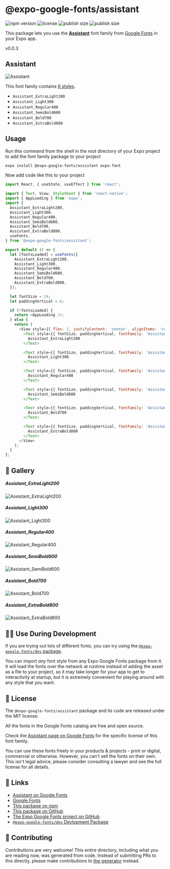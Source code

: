 # @expo-google-fonts/assistant

![npm version](https://flat.badgen.net/npm/v/@expo-google-fonts/assistant)
![license](https://flat.badgen.net/github/license/expo/google-fonts)
![publish size](https://flat.badgen.net/packagephobia/install/@expo-google-fonts/assistant)
![publish size](https://flat.badgen.net/packagephobia/publish/@expo-google-fonts/assistant)

This package lets you use the [**Assistant**](https://fonts.google.com/specimen/Assistant) font family from [Google Fonts](https://fonts.google.com/) in your Expo app.

v0.0.3

## Assistant

![Assistant](./font-family.png)

This font family contains [6 styles](#-gallery).

- `Assistant_ExtraLight200`
- `Assistant_Light300`
- `Assistant_Regular400`
- `Assistant_SemiBold600`
- `Assistant_Bold700`
- `Assistant_ExtraBold800`

## Usage

Run this command from the shell in the root directory of your Expo project to add the font family package to your project
```sh
expo install @expo-google-fonts/assistant expo-font
```

Now add code like this to your project
```js
import React, { useState, useEffect } from 'react';

import { Text, View, StyleSheet } from 'react-native';
import { AppLoading } from 'expo';
import {
  Assistant_ExtraLight200,
  Assistant_Light300,
  Assistant_Regular400,
  Assistant_SemiBold600,
  Assistant_Bold700,
  Assistant_ExtraBold800,
  useFonts,
} from '@expo-google-fonts/assistant';

export default () => {
  let [fontsLoaded] = useFonts({
    Assistant_ExtraLight200,
    Assistant_Light300,
    Assistant_Regular400,
    Assistant_SemiBold600,
    Assistant_Bold700,
    Assistant_ExtraBold800,
  });

  let fontSize = 24;
  let paddingVertical = 6;

  if (!fontsLoaded) {
    return <AppLoading />;
  } else {
    return (
      <View style={{ flex: 1, justifyContent: 'center', alignItems: 'center' }}>
        <Text style={{ fontSize, paddingVertical, fontFamily: 'Assistant_ExtraLight200' }}>
          Assistant_ExtraLight200
        </Text>

        <Text style={{ fontSize, paddingVertical, fontFamily: 'Assistant_Light300' }}>
          Assistant_Light300
        </Text>

        <Text style={{ fontSize, paddingVertical, fontFamily: 'Assistant_Regular400' }}>
          Assistant_Regular400
        </Text>

        <Text style={{ fontSize, paddingVertical, fontFamily: 'Assistant_SemiBold600' }}>
          Assistant_SemiBold600
        </Text>

        <Text style={{ fontSize, paddingVertical, fontFamily: 'Assistant_Bold700' }}>
          Assistant_Bold700
        </Text>

        <Text style={{ fontSize, paddingVertical, fontFamily: 'Assistant_ExtraBold800' }}>
          Assistant_ExtraBold800
        </Text>
      </View>
    );
  }
};

```

## 🔡 Gallery

##### Assistant_ExtraLight200
![Assistant_ExtraLight200](./6f4c276bf1e4d52183015128074de4702a86fc31cce04f575a8ebef54a077c78.ttf.png)

##### Assistant_Light300
![Assistant_Light300](./ad7ba792736448061fddf24806abe616e89d7a21a00d169ac4bf95db35ffe9cc.ttf.png)

##### Assistant_Regular400
![Assistant_Regular400](./1ffb8d00a2bd6ab725bb34dc8eaf61737481f6b285988332e4f6a4b60279dbde.ttf.png)

##### Assistant_SemiBold600
![Assistant_SemiBold600](./1dc8095e8dddae977007770ce433f8ed1e374d0a83d7330ecea3b335109a4985.ttf.png)

##### Assistant_Bold700
![Assistant_Bold700](./81008b85f8a91125a8efe85a353982fe1b825def9ef33eed881b709a6debf250.ttf.png)

##### Assistant_ExtraBold800
![Assistant_ExtraBold800](./a7370c1c3e5649abcfa6f44475eed601eb070ab934a708081b87627827d5463a.ttf.png)


## 👩‍💻 Use During Development

If you are trying out lots of different fonts, you can try using the [`@expo-google-fonts/dev` package](https://github.com/expo/google-fonts/tree/master/font-packages/dev#readme).

You can import *any* font style from any Expo Google Fonts package from it. It will load the fonts
over the network at runtime instead of adding the asset as a file to your project, so it may take longer
for your app to get to interactivity at startup, but it is extremely convenient
for playing around with any style that you want.

## 📖 License

The `@expo-google-fonts/assistant` package and its code are released under the MIT license.

All the fonts in the Google Fonts catalog are free and open source.

Check the [Assistant page on Google Fonts](https://fonts.google.com/specimen/Assistant) for the specific license of this font family.

You can use these fonts freely in your products & projects - print or digital, commercial or otherwise. However, you can't sell the fonts on their own. This isn't legal advice, please consider consulting a lawyer and see the full license for all details.

## 🔗 Links

- [Assistant on Google Fonts](https://fonts.google.com/specimen/Assistant)
- [Google Fonts](https://fonts.google.com/)
- [This package on npm](https://www.npmjs.com/package/@expo-google-fonts/assistant)
- [This package on GitHub](https://github.com/expo/google-fonts/tree/master/font-packages/assistant)
- [The Expo Google Fonts project on GitHub](https://github.com/expo/google-fonts)
- [`@expo-google-fonts/dev` Devlopment Package](https://github.com/expo/google-fonts/tree/master/font-packages/dev)


## 🤝 Contributing

Contributions are very welcome! This entire directory, including what you are reading now, was generated from code. Instead of submitting PRs to this directly, please make contributions to [the generator](https://github.com/expo/google-fonts/tree/master/packages/generator) instead.
